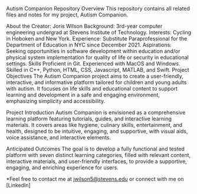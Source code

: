 Autism Companion
Repository Overview
This repository contains all related files and notes for my project, Autism Companion.

About the Creator: Joris Wilson
Background: 3rd-year computer engineering undergrad at Stevens Institute of Technology.
Interests: Cycling in Hoboken and New York.
Experience: Substitute Paraprofessional for the Department of Education in NYC since December 2021.
Aspirations: Seeking opportunities in software development within education and/or physical system implementation for quality of life or security in educational settings.
Skills
Proficient in Git.
Experienced with MacOS and Windows.
Skilled in C++, Python, HTML, CSS, Javascript, MATLAB, and Swift.
Project Objectives
The Autism Companion project aims to create a user-friendly, interactive, and informative platform tailored for children and young adults with autism. It focuses on life skills and educational content to support learning and development in a safe and engaging environment, emphasizing simplicity and accessibility.

Project Introduction
Autism Companion is envisioned as a comprehensive learning platform featuring tutorials, guides, and interactive learning materials. It covers areas like hygiene, culinary skills, entertainment, and health, designed to be intuitive, engaging, and supportive, with visual aids, voice assistance, and interactive elements.

Anticipated Outcomes
The goal is to develop a fully functional and tested platform with seven distinct learning categories, filled with relevant content, interactive materials, and user-friendly interfaces, to provide a supportive, engaging, and enriching experience for users.

*Feel free to contact me at jwilson5@stevens.edu or connect with me on [LinkedIn]
